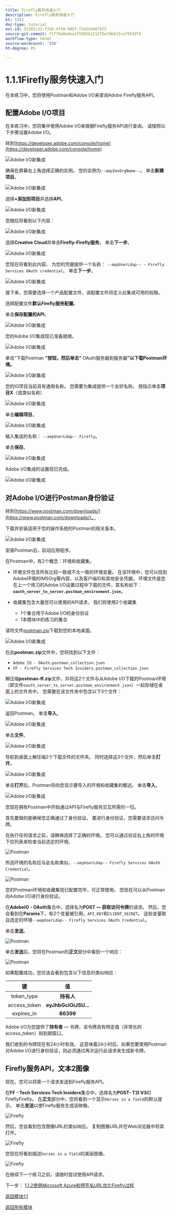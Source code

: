 ```yaml
---
title: Firefly服务快速入门
description: Firefly服务快速入门
kt: 5342
doc-type: tutorial
exl-id: 52385c33-f316-4fd9-905f-72d2d346f8f5
source-git-commit: f1f70a0e4ea3f59b5b121275e7db633caf953df9
workflow-type: tm+mt
source-wordcount: '938'
ht-degree: 0%

---
```


# 1.1.1Firefly服务快速入门

在本练习中，您将使用Postman和Adobe I/O来查询Adobe Firefly服务API。

## 配置Adobe I/O项目

在本练习中，您将集中使用Adobe I/O来根据Firefly服务API进行查询。 请按照以下步骤设置Adobe I/O。

转到[https://developer.adobe.com/console/home](https://developer.adobe.com/console/home)

![Adobe I/O新集成](./images/iohome.png)

确保在屏幕右上角选择正确的实例。 您的实例为`--aepImsOrgName--`。 单击&#x200B;**新建项目**。

![Adobe I/O新集成](./images/iocomp.png)

选择&#x200B;**+添加到项目**&#x200B;并选择&#x200B;**API**。

![Adobe I/O新集成](./images/adobe_io_access_api.png)

您随后将看到以下内容：

![Adobe I/O新集成](./images/api1.png)

选择&#x200B;**Creative Cloud**&#x200B;并单击&#x200B;**Firefly-Firefly服务**。 单击&#x200B;**下一步**。

![Adobe I/O新集成](./images/api3.png)

您现在将看到此内容。 为您的凭据提供一个名称： `--aepUserLdap-- - Firefly Services OAuth credential`。 单击&#x200B;**下一步**。

![Adobe I/O新集成](./images/api4.png)

接下来，您需要选择一个产品配置文件，该配置文件将定义此集成可用的权限。

选择配置文件&#x200B;**默认Firefly服务配置**。

单击&#x200B;**保存配置的API**。

![Adobe I/O新集成](./images/api9.png)

您的Adobe I/O集成现已准备就绪。

![Adobe I/O新集成](./images/api11.png)

单击“下载Postman **”按钮，然后单击“** OAuth服务器到服务器&#x200B;**”以下载Postman环境。**

![Adobe I/O新集成](./images/iopm.png)

您的IO项目当前具有通用名称。 您需要为集成提供一个友好名称。 按指示单击&#x200B;**项目X**（或类似名称）

![Adobe I/O新集成](./images/api13.png)

单击&#x200B;**编辑项目**。

![Adobe I/O新集成](./images/api14.png)

输入集成的名称： `--aepUserLdap-- Firefly`。

单击&#x200B;**保存**。

![Adobe I/O新集成](./images/api15.png)

Adobe I/O集成的设置现已完成。

![Adobe I/O新集成](./images/api16.png)

## 对Adobe I/O进行Postman身份验证

转到[https://www.postman.com/downloads/](https://www.postman.com/downloads/)。

下载并安装适用于您的操作系统的Postman的相关版本。

![Adobe I/O新集成](./images/getstarted.png)

安装Postman后，启动应用程序。

在Postman中，有2个概念：环境和收藏集。

- 环境文件包含所有比较一致或不太一致的环境变量。 在该环境中，您可以找到Adobe环境的IMSOrg等内容，以及客户端ID和其他安全凭据。 环境文件是您在上一个练习的Adobe I/O设置过程中下载的文件，其名称如下： **`oauth_server_to_server.postman_environment.json`**。

- 收藏集包含大量您可以使用的API请求。 我们将使用2个收藏集
   - 1个集合用于Adobe I/O的身份验证
   - 1本模块中的练习的集合

请将文件[postman.zip](./../../../assets/postman/postman-ff.zip)下载到您的本地桌面。

![Adobe I/O新集成](./images/pmfolder.png)

在此&#x200B;**postman.zip**&#x200B;文件中，您将找到以下文件：

- `Adobe IO - OAuth.postman_collection.json`
- `FF - Firefly Services Tech Insiders.postman_collection.json`

解压缩&#x200B;**postman-ff.zip**&#x200B;文件，并将这2个文件与从Adobe I/O下载的Postman环境（即文件`oauth_server_to_server.postman_environment.json`）一起存储在桌面上的文件夹中。 您需要在该文件夹中包含以下3个文件：

![Adobe I/O新集成](./images/pmfolder1.png)

返回Postman。 单击&#x200B;**导入**。

![Adobe I/O新集成](./images/postmanui.png)

单击&#x200B;**文件**。

![Adobe I/O新集成](./images/choosefiles.png)

导航到桌面上解压缩2个下载文件的文件夹。 同时选择这3个文件，然后单击&#x200B;**打开**。

![Adobe I/O新集成](./images/selectfiles.png)

单击&#x200B;**打开**&#x200B;后，Postman将向您显示要导入的环境和收藏集的概述。 单击&#x200B;**导入**。

![Adobe I/O新集成](./images/impconfirm.png)

您现在拥有Postman中开始通过API与Firefly服务交互所需的一切。

首先要做的是确保您正确通过了身份验证。 要进行身份验证，您需要请求访问令牌。

在执行任何请求之前，请确保选择了正确的环境。 您可以通过验证右上角的环境下拉列表来检查当前选定的环境。

![Postman](./images/envselemea1.png)

所选环境的名称应与此名称类似，`--aepUserLdap-- Firefly Services OAuth Credential`。

![Postman](./images/envselemea.png)

您的Postman环境和收藏集现已配置完毕，可正常使用。 您现在可以从Postman向Adobe I/O进行身份验证。

在&#x200B;**AdobeIO - OAuth**&#x200B;集合中，选择名为&#x200B;**POST — 获取访问令牌**&#x200B;的请求。 然后，您会看到在&#x200B;**Params**&#x200B;下，有2个变量被引用，`API_KEY`和`CLIENT_SECRET`。 这些变量取自选定的环境`--aepUserLdap-- Firefly Services OAuth Credential`。

单击&#x200B;**发送**。

![Postman](./images/ioauth.png)

单击&#x200B;**发送**&#x200B;后，您将在Postman的&#x200B;**正文**&#x200B;部分中看到一个响应：

![Postman](./images/ioauthresp.png)

如果配置成功，您应该会看到包含以下信息的类似响应：

| 键 | 值 |
|:-------------:| :---------------:| 
| token_type | **持有人** |
| access_token | **eyJhbGciOiJSU...** |
| expires_in | **86399** |

Adobe I/O为您提供了&#x200B;**持有者** — 令牌，该令牌具有特定值（非常长的access_token）和到期窗口。

我们收到的令牌现在有24小时有效。 这意味着24小时后，如果您要使用Postman对Adobe I/O进行身份验证，则必须通过再次运行此请求来生成新令牌。

## Firefly服务API，文本2图像

现在，您可以将第一个请求发送到Firefly服务API。

在&#x200B;**FF - Tech Services Tech Insiders**&#x200B;集合中，选择名为&#x200B;**POST- T2I V3**&#x200B;的FireflyFirefly。 在&#x200B;**正文**&#x200B;部分中，您将看到一个显示`Horses in a field`的默认提示。 单击&#x200B;**发送**&#x200B;以使Firefly服务生成该映像。

![Firefly](./images/ff1.png)

然后，您会看到包含图像URL的类似响应。 复制图像URL并在Web浏览器中将其打开。

![Firefly](./images/ff2.png)

您现在将看到描述`horses in a field`的美丽图像。

![Firefly](./images/ff3.png)

在继续下一个练习之前，请随时尝试使用API请求。

下一步： [1.1.2使用Microsoft Azure和预签名URL优化Firefly过程](./ex2.md)

[返回模块1.1](./firefly-services.md)

[返回所有模块](./../../../overview.md)
